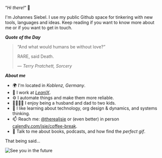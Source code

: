 “*Hi there!*“ 👋

I'm Johannes Siebel. I use my public Github space for tinkering with new tools, languages and ideas. Keep reading if you want to know more about me or if you want to get in touch.

*__Quote of the Day__*

> “And what would humans be without love?”
>
> RARE, said Death.
>
> ― *Terry Pratchett, Sorcery*

*__About me__*

* 🌍 I'm located in *Koblenz, Germany*.
* 💼 I work at *[LeanIX](https://www.leanix.net/en/)*.
* ⚙️ I automate things and make them more reliable. 
* 👨‍👨‍👦‍👦 I enjoy being a husband and dad to two kids.
* 💭 I like learning about technology, org design & dynamics, and systems thinking.
* 📫 Reach me: [@therealjsie](https://twitter.com/therealjsie) or (even better) in person [calendly.com/jsie/coffee-break](https://calendly.com/jsie/coffee-break).
* 💬 Talk to me about books, podcasts, and how find the *perfect gif*.

That being said…

![See you in the future](https://media2.giphy.com/media/12xvz9NssSkaS4/giphy.gif?cid=ecf05e47ebwyvm4yraergz0sjxlskkwimw4ge2o31o40f7ku&rid=giphy.gif&ct=g)
 
